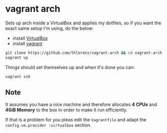 # vagrant arch

Sets up arch inside a VirtualBox and applies my dotfiles, so if you want the exact same setup I'm using, do the below:

- install [VirtualBox](https://www.virtualbox.org/wiki/Downloads)
- install [vagrant](http://www.vagrantup.com/)

```sh
git clone https://github.com/thlorenz/vagrant-arch && cd vagrant-arch
vagrant up
```

Things should set themselves up and when it's done you can:

```sh
vagrant ssh
```

## Note

It assumes you have a nice machine and therefore allocates **4 CPUs** and **4GiB Memory** to the box in order to make it
run efficiently.

If that is a problem for you pleas edit the `Vagrantfile` and adapt the `config.vm.provider :virtualbox` section.
